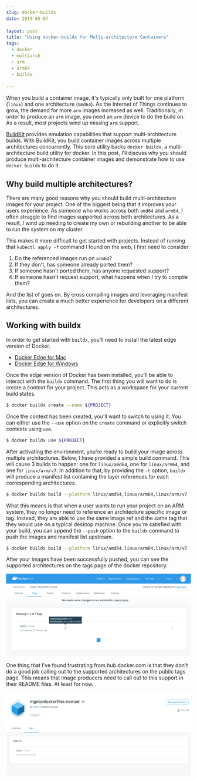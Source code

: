 ```yaml
---
slug: docker-buildx
date: 2019-05-07

layout: post
title: "Using docker-buildx for Multi-architecture Containers"
tags:
  - docker
  - multiarch
  - arm
  - arm64
  - buildx

---
```


When you build a container image, it's typically only built for one platform (`linux`) and one architecture (`amd64`).
As the Internet of Things continues to grow, the demand for more `arm` images increased as well.
Traditionally, in order to produce an `arm` image, you need an `arm` device to do the build on.
As a result, most projects wind up missing `arm` support.

[BuildKit](https://github.com/moby/buildkit) provides emulation capabilities that support multi-architecture builds.
With BuildKit, you build container images across multiple architectures concurrently.
This core utility backs `docker buildx`, a multi-architecture build utility for docker.
In this post, I'll discuss why you should produce multi-architecture container images and demonstrate how to use `docker buildx` to do it.

<!--more-->

## Why build multiple architectures?

There are many good reasons why you should build multi-architecture images for your project.
One of the biggest being that it improves your users experience.
As someone who works across both `amd64` and `arm64`, I often struggle to find images supported across both architectures.
As a result, I wind up needing to create my own or rebuilding another to be able to run the system on my cluster.

This makes it more difficult to get started with projects.
Instead of running that `kubectl apply -f` command I found on the web, I first need to consider:

1. Do the referenced images run on `arm64`?
1. If they don't, has someone already ported them?
1. If someone hasn't ported them, has anyone requested support?
1. If someone hasn't request support, what happens when I try to compile them?

And the list of goes on.
By cross compiling images and leveraging manifest lists, you can create a much better experience for developers on a different architectures.

## Working with buildx

In order to get started with `buildx`, you'll need to install the latest edge version of Docker.

* [Docker Edge for Mac](https://docs.docker.com/docker-for-mac/edge-release-notes/)
* [Docker Edge for Windows](https://docs.docker.com/docker-for-windows/edge-release-notes/)

Once the edge version of Docker has been installed, you'll be able to interact with the `buildx` command.
The first thing you will want to do is create a context for your project.
This acts as a workspace for your current build states.

```bash
$ docker buildx create --name ${PROJECT}
```

Once the context has been created, you'll want to switch to using it.
You can either use the `--use` option on the `create` command or explicitly switch contexts using `use`.

```bash
$ docker buildx use ${PROJECT}
```

After activating the environment, you're ready to build your image across multiple architectures.
Below, I have provided a simple build command.
This will cause 3 builds to happen: one for `linux/amd64`, one for `linux/arm64`, and one for `linux/arm/v7`.
In addition to that, by providing the `-t` option, `buildx` will produce a manifest list containing the layer references for each corresponding architectures.

```bash
$ docker buildx build --platform linux/amd64,linux/arm64,linux/arm/v7 -t ${PROJECT}:${VERSION} .
```

What this means is that when a user wants to run your project on an ARM system, they no longer need to reference an architecture specific image or tag.
Instead, they are able to use the same image ref and the same tag that they would use on a typical desktop machine.
Once you're satisfied with your build, you can append the `--push` option to the `buildx` command to push the images and manifest list upstream.

```bash
$ docker buildx build --platform linux/amd64,linux/arm64,linux/arm/v7 -t ${PROJECT}:${VERSION} . --push
```

After your images have been successfully pushed, you can see the supported architectures on the tags page of the docker repository.

![multiarch-container-image.png](/statics/img/multiarch-container-image.png)

One thing that I've found frustrating from hub.docker.com is that they don't do a good job calling out to the supported architectures on the public tags page.
This means that image producers need to call out to this support in their README files.
At least for now.

![multiarch-container-public.png](/statics/img/multiarch-container-public.png)


